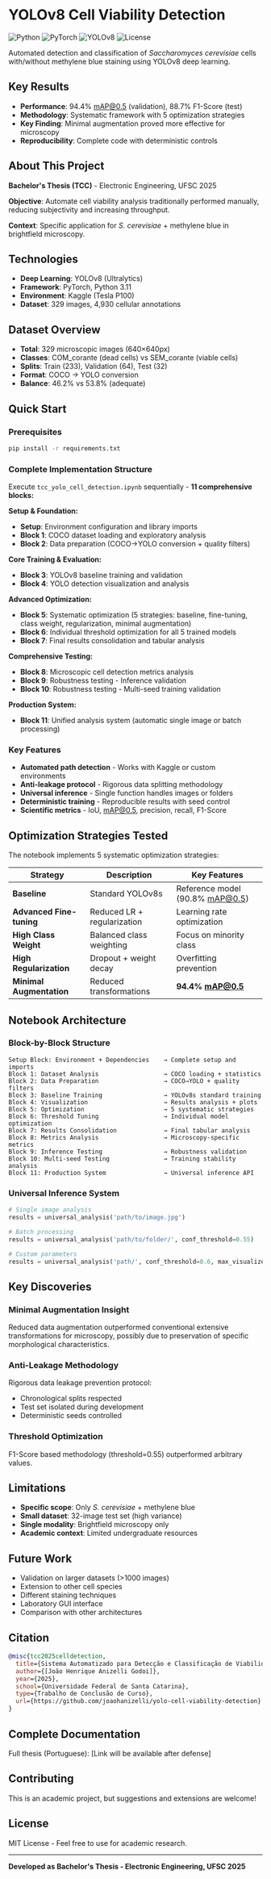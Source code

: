 # YOLOv8 Cell Viability Detection

![Python](https://img.shields.io/badge/python-v3.11+-blue.svg)
![PyTorch](https://img.shields.io/badge/PyTorch-v2.6+-red.svg)
![YOLOv8](https://img.shields.io/badge/YOLOv8-Ultralytics-green.svg)
![License](https://img.shields.io/badge/license-MIT-blue.svg)

Automated detection and classification of *Saccharomyces cerevisiae* cells with/without methylene blue staining using YOLOv8 deep learning.

## Key Results

- **Performance**: 94.4% mAP@0.5 (validation), 88.7% F1-Score (test)
- **Methodology**: Systematic framework with 5 optimization strategies
- **Key Finding**: Minimal augmentation proved more effective for microscopy
- **Reproducibility**: Complete code with deterministic controls

## About This Project

**Bachelor's Thesis (TCC)** - Electronic Engineering, UFSC 2025

**Objective**: Automate cell viability analysis traditionally performed manually, reducing subjectivity and increasing throughput.

**Context**: Specific application for *S. cerevisiae* + methylene blue in brightfield microscopy.

## Technologies

- **Deep Learning**: YOLOv8 (Ultralytics)
- **Framework**: PyTorch, Python 3.11
- **Environment**: Kaggle (Tesla P100)
- **Dataset**: 329 images, 4,930 cellular annotations

## Dataset Overview

- **Total**: 329 microscopic images (640×640px)
- **Classes**: COM_corante (dead cells) vs SEM_corante (viable cells)
- **Splits**: Train (233), Validation (64), Test (32)
- **Format**: COCO → YOLO conversion
- **Balance**: 46.2% vs 53.8% (adequate)

## Quick Start

### Prerequisites
```bash
pip install -r requirements.txt
```

### Complete Implementation Structure
Execute `tcc_yolo_cell_detection.ipynb` sequentially - **11 comprehensive blocks:**

**Setup & Foundation:**
- **Setup**: Environment configuration and library imports
- **Block 1**: COCO dataset loading and exploratory analysis  
- **Block 2**: Data preparation (COCO→YOLO conversion + quality filters)

**Core Training & Evaluation:**
- **Block 3**: YOLOv8 baseline training and validation
- **Block 4**: YOLO detection visualization and analysis

**Advanced Optimization:**
- **Block 5**: Systematic optimization (5 strategies: baseline, fine-tuning, class weight, regularization, minimal augmentation)
- **Block 6**: Individual threshold optimization for all 5 trained models
- **Block 7**: Final results consolidation and tabular analysis

**Comprehensive Testing:**
- **Block 8**: Microscopic cell detection metrics analysis  
- **Block 9**: Robustness testing - Inference validation
- **Block 10**: Robustness testing - Multi-seed training validation

**Production System:**
- **Block 11**: Unified analysis system (automatic single image or batch processing)

### Key Features
- **Automated path detection** - Works with Kaggle or custom environments
- **Anti-leakage protocol** - Rigorous data splitting methodology  
- **Universal inference** - Single function handles images or folders
- **Deterministic training** - Reproducible results with seed control
- **Scientific metrics** - IoU, mAP@0.5, precision, recall, F1-Score

## Optimization Strategies Tested

The notebook implements 5 systematic optimization strategies:

| Strategy | Description | Key Features |
|----------|-------------|--------------|
| **Baseline** | Standard YOLOv8s | Reference model (90.8% mAP@0.5) |
| **Advanced Fine-tuning** | Reduced LR + regularization | Learning rate optimization |
| **High Class Weight** | Balanced class weighting | Focus on minority class |
| **High Regularization** | Dropout + weight decay | Overfitting prevention |
| **Minimal Augmentation** | Reduced transformations | **94.4% mAP@0.5** |

## Notebook Architecture

### Block-by-Block Structure
```
Setup Block: Environment + Dependencies    → Complete setup and imports
Block 1: Dataset Analysis                  → COCO loading + statistics  
Block 2: Data Preparation                  → COCO→YOLO + quality filters
Block 3: Baseline Training                 → YOLOv8s standard training
Block 4: Visualization                     → Results analysis + plots  
Block 5: Optimization                      → 5 systematic strategies
Block 6: Threshold Tuning                  → Individual model optimization
Block 7: Results Consolidation             → Final tabular analysis
Block 8: Metrics Analysis                  → Microscopy-specific metrics
Block 9: Inference Testing                 → Robustness validation
Block 10: Multi-seed Testing               → Training stability analysis
Block 11: Production System                → Universal inference API
```

### Universal Inference System
```python
# Single image analysis
results = universal_analysis('path/to/image.jpg')

# Batch processing  
results = universal_analysis('path/to/folder/', conf_threshold=0.55)

# Custom parameters
results = universal_analysis('path/', conf_threshold=0.6, max_visualize=10)
```

##  Key Discoveries

### Minimal Augmentation Insight
Reduced data augmentation outperformed conventional extensive transformations for microscopy, possibly due to preservation of specific morphological characteristics.

### Anti-Leakage Methodology
Rigorous data leakage prevention protocol:
- Chronological splits respected
- Test set isolated during development
- Deterministic seeds controlled

### Threshold Optimization
F1-Score based methodology (threshold=0.55) outperformed arbitrary values.

## Limitations

- **Specific scope**: Only *S. cerevisiae* + methylene blue
- **Small dataset**: 32-image test set (high variance)
- **Single modality**: Brightfield microscopy only
- **Academic context**: Limited undergraduate resources

## Future Work

- Validation on larger datasets (>1000 images)
- Extension to other cell species
- Different staining techniques
- Laboratory GUI interface
- Comparison with other architectures

## Citation

```bibtex
@misc{tcc2025celldetection,
  title={Sistema Automatizado para Detecção e Classificação de Viabilidade Celular em Saccharomyces cerevisiae Utilizando YOLOv8},
  author={[João Henrique Anizelli Godoi]},
  year={2025},
  school={Universidade Federal de Santa Catarina},
  type={Trabalho de Conclusão de Curso},
  url={https://github.com/joaohanizelli/yolo-cell-viability-detection}
}
```

## Complete Documentation

Full thesis (Portuguese): [Link will be available after defense]

## Contributing

This is an academic project, but suggestions and extensions are welcome!

## License

MIT License - Feel free to use for academic research.

---

**Developed as Bachelor's Thesis - Electronic Engineering, UFSC 2025**
